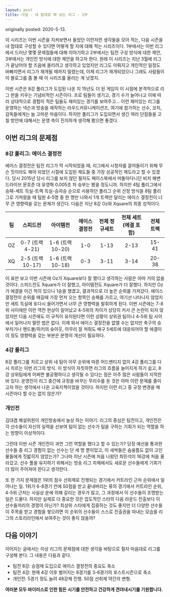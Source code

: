```yaml
---
layout: post
title: 사설 - 내 맘대로 짜 보는 리그 - 1부
---
```


originally posted: 2020-5-13.

이 시리즈는 이번 시즌을 지켜보면서 들었던 이런저런 생각들을 모아 적는, 다음 시즌을 내 맘대로 구성할 수 있다면 어떻게 할 지에 대해 적는 시리즈이다. 
1부에서는 이번 리그에서 드러난 몇몇 문제점들에 대해 이야기하고 2부에서는 팀전 구성 방식에 대한 제안, 3부에서는 개인전 방식에 대한 제안을 하고자 한다. 
원래 이 시리즈는 지난 3월에 리그가 끝났어야 할 즈음에 올리려고 생각하고 있었지만 리그도 미뤄지고 개인적인 일정도 바빠지면서 리그가 재개될 때까지 밀렸는데, 
이제 리그가 재개되었으니 그래도 사람들이 이 블로그를 좀 볼 때 이 시리즈를 올리는 게 낫겠지.

이번 시즌은 8강 풀리그가 도입된 나온 지 15년도 더 된 게임이 이 시점에 본격적으로 리그 판을 키우는 기념비적인 시즌이다. 프로 팀들이 생기고, 경기 수가 늘어나고 이에 따라 상대적으로 경험이 적은 팀들도 재미있는 경기를 보여주고...
이런 재미있는 리그를 운영하는 넥슨과 방송을 제작하는 라우드커뮤니케이션즈, 여기에 참가하는 선수, 코치, 감독들에게는 늘 고마운 마음이다. 하지만 풀리그가 도입되면서 생긴 여러 단점들을 고칠 방안에 대해서는 운영 측이 진지하개 생각해 봤으면 좋겠다.  

## 이번 리그의 문제점

### 8강 풀리그: 에이스 결정전

에이스 결정전은 팀전 리그가 막 시작되었을 때, 리그에서 시청자를 끌어들이기 위해 무슨 짓이라도 해야 되었던 시절에 도입된 제도들 중 가장 성공적인 제도라고 할 수 있겠다. 
당시 2015년 당시 리그를 보지 않던 필자도 페이스북에서 떠돌아다니던 비치 해변 드라이브 문호준 대 유영혁 0.005초 차 승부는 봤을 정도니까.
하지만 4팀 풀리그에서 승패-세트 득실-트랙 득실-승자승 순으로 사용하던 풀리그 순위 산정 방식을 8팀 풀리그로 가져왔을 때 팀원 4-5명 중 한 명만 나와서 1개 트랙만 달리는 에이스 결정전이 너무 큰 영향력을 갖는 문제가 생긴다.
다음은 지난 8강 Oz와 Xquare의 최종 성적이다. 

| 팀 | 스피드전 | 아이템전 | 에이스 결정전 | 전체 정규세트 | 전체 세트 (에결 포함) | 전체 트랙 | 
|:---:|:---:|:---:|:---:|:---:|:---:|:---:|
| OZ | 0-7 (트랙 4-21) | 1-6 (트랙 10-20) | 1-0 | 1-13 | 2-13 | 15-41 |
| XQ | 2-5 (트랙 10-17) | 1-6 (트랙 10-18) | 0-3 | 3-11 | 3-14 | 20-38 |

이 표만 보고 이번 시즌에 Oz가 Xquare보다 잘 했다고 생각하는 사람은 아마 거의 없을 것이다. 스피드전도 Xquare가 더 잘했고, 아이템전도 Xquare가 더 잘했다. 하지만 Oz가 에결을 이긴 적이 있으니 1승을 챙겼고, 결과적으로 더 높은 순위를 가져갔다.
에이스 결정전이 순위를 매길때 가장 먼저 오는 항목인 승패를 가르고, 여기선 나타나지 않았지만 세트 득실에 또다시 들어가면서 너무 큰 영향력을 발휘하게 된다.
이번 시즌에는 7-8위 사이에만 이런 역전 현상이 일어났고 4-5위의 차이가 상당히 커서 큰 논란이 되지 않았지만 다음 시즌에도 이 규칙이 유지된다면 이런 상황이 상위권 팀이나 4-5위 팀 사이에서 일어나지 말란 법은 없다.
이제 와서 에이스 결정전을 없앨 수는 없지만 축구의 승부차기나 핸드볼/하키의 슛아웃, 아무리 잘 쳐줘도 배구 5세트에 대응되어야 할 에결이 이 정도 영향력을 갖는 부분은 분명히 개선이 필요하다.


### 4강 풀리그

8강 풀리그를 치르고 상위 네 팀이 아무 순위에 따른 어드밴티지 없이 4강 풀리그를 다시 치르는 이번 리그의 방식.
이 방식이 자칫하면 리그의 흐름을 늘어지게 하기 쉽고, 8강 상위팀에게 어쩌면 불공평하다고 생각될 수 있다는 점은 아주 많은 사람들이 지적한 바 있다.
운영진이 리그 중간에 규정을 바꾸는 무리수를 둔 것은 아마 이런 문제를 줄이고자 하는 생각에서 나온 고육지책이었을 것이다. 하지만 이런 리그 중 규정 변경을 매 시즌마다 할 수는 없지 않은가?

### 개인전

김대겸 해설위원이 개인방송에서 늘상 하는 이야기: 리그의 중심은 팀전이고, 개인전은 각 선수들이 자신의 실력을 선보여 팀이 없는 선수가 팀을 구하는 기회가 되는 역할을 하는 방향이 이상적이다. 

그런데 이번 시즌 개인전이 과연 그런 역할을 했다고 할 수 있는가?
당장 예선을 통과한 선수들 중 리그 경험이 없는 선수는 단 세 명 뿐이었고, 이 새싹들은 숨쉴틈도 없이 고인물들에게 짓밟히지 않았는가? 그나마 지난 시즌에 처음 나왔던 최민석이 16강에 처음 올라갔고.
선수 풀을 유지하기 위해서는 방송 리그 자체에서도 새로운 선수들에게 기회가 더 많이 주어져야 한다고 생각한다.

또 한 가지 문제점은 1위의 점수 선취제로 진행되는 경기에서 커트라인 근처 순위에서 일어나는 일. 
1위가 6-8경기 안에 50점을 받고 끝내버리는 류의 경기에서 커트라인 순위, 4-5위 근처는 사실상 운에 의해 갈리는 경우가 많고, 그 과정에서 이 선수들이 조명받는 일은 드물다. 
하지만 실제로 더 중요한 것은 압도적인 스타의 다음 라운드 진출보다 이 선수들끼리의 경쟁이 아닌가?
최상위 스타에게 집중하는 것도 좋지만 더 다양한 선수들이 주목을 받고 경험을 쌓으려면 이 순위의 선수들이 스스로 진출권을 따내는 모습을 리그의 스토리라인에서 보여주는 것이 좋지 않을까?


## 다음 이야기

이어지는 글에서는 이상 리그의 문제점에 대한 생각을 바탕으로 필자 마음대로 리그를 구성해 본다. 그 내용은 다음과 같다.

- 팀전 8강: 승점제 도입으로 에이스 결정전의 중요도 축소
- 팀전 4강: 현재 4강 이후 벌어지는 8경기를 3-6경기의 포스트시즌으로 축소
- 개인전: 5경기 정도 늘려 48강제 진행. 50점 선취제 약간의 변형.





__여러분 모두 바이러스로 인한 힘든 시기를 안전하고 건강하게 견뎌내시기를 기원합니다.__
